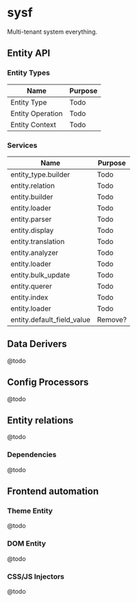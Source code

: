 # sysf

Multi-tenant system everything.

## Entity API

### Entity Types

Name | Purpose
--- | ---
Entity Type | Todo
Entity Operation | Todo
Entity Context | Todo

### Services

Name | Purpose
--- | ---
entity_type.builder | Todo
entity.relation | Todo
entity.builder | Todo
entity.loader | Todo
entity.parser | Todo
entity.display | Todo
entity.translation | Todo
entity.analyzer | Todo
entity.loader | Todo
entity.bulk_update | Todo
entity.querer | Todo
entity.index | Todo
entity.loader | Todo
entity.default_field_value | Remove?

## Data Derivers

@todo

## Config Processors

@todo

## Entity relations

@todo

### Dependencies

@todo

## Frontend automation

### Theme Entity

@todo

### DOM Entity

@todo

### CSS/JS Injectors

@todo
